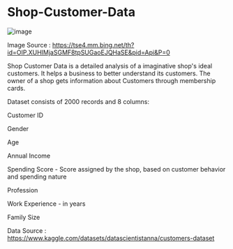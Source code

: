 # Shop-Customer-Data


![image](https://user-images.githubusercontent.com/101622691/229781920-e2c45157-b3fb-4b15-9cae-183d8fd16f3e.png)

Image Source : https://tse4.mm.bing.net/th?id=OIP.XUHIMjaSGMF8tpSUGaoEJQHaSE&pid=Api&P=0

Shop Customer Data is a detailed analysis of a imaginative shop's ideal customers. It helps a business to better understand its customers. The owner of a shop gets information about Customers through membership cards.

Dataset consists of 2000 records and 8 columns:

Customer ID

Gender

Age

Annual Income

Spending Score - Score assigned by the shop, based on customer behavior and spending nature

Profession

Work Experience - in years

Family Size

Data Source : https://www.kaggle.com/datasets/datascientistanna/customers-dataset
